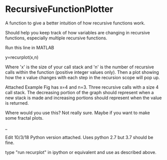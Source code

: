 # RecursiveFunctionPlotter
A function to give a better intuition of how recursive functions work.

Should help you keep track of how variables are changing in recursive functions, especially multiple recursive functions.

Run this line in MATLAB

y=recurplot(x,n)

Where 'x' is the size of your call stack
and 'n' is the number of recursive calls within the function (positive integer values only).
Then a plot showing how the x value changes with each step in the recursion scope will pop up.

Attached Example Fig has x=4 and n=3. Three recursive calls with a size 4 call stack.
The decreasing portion of the graph should represent when a new stack is made and increasing portions should represent when the value is returned.

Where would you use this?
Not really sure. Maybe if you want to make some fractal plots.


_

Edit 10/3/18
Python version attached. Uses python 2.7 but 3.7 should be fine.

type "run recurplot" in ipython or equivalent and use as described above.
